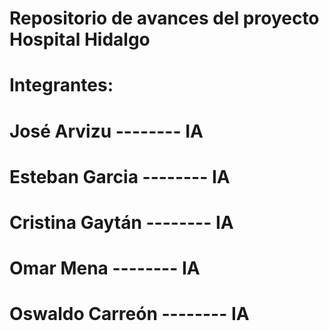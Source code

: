# Repositorio de avances del proyecto Hospital Hidalgo
# Integrantes:

# José Arvizu 		-------- IA
# Esteban Garcia 	-------- IA
# Cristina Gaytán 	-------- IA
# Omar Mena 		-------- IA
# Oswaldo Carreón 	-------- IA